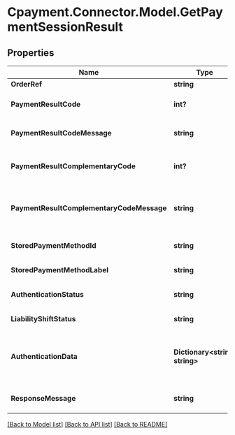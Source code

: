 
# Cpayment.Connector.Model.GetPaymentSessionResult

## Properties

Name | Type | Description | Notes
------------ | ------------- | ------------- | -------------
**OrderRef** | **string** | The orderRef | [optional] 
**PaymentResultCode** | **int?** | The response code of the service | [optional] 
**PaymentResultCodeMessage** | **string** | The response code message of the service | [optional] 
**PaymentResultComplementaryCode** | **int?** | The complementary response code of the service | [optional] 
**PaymentResultComplementaryCodeMessage** | **string** | The complementary response code message of the service | [optional] 
**StoredPaymentMethodId** | **string** | Stored Payment Method Id | [optional] 
**StoredPaymentMethodLabel** | **string** | Stored Payment Label | [optional] 
**AuthenticationStatus** | **string** | The authentication status | [optional] 
**LiabilityShiftStatus** | **string** | The liability shift status | [optional] 
**AuthenticationData** | **Dictionary&lt;string, string&gt;** | All authentication data, as a dictionary of multiple key/value pairs. | [optional] 
**ResponseMessage** | **string** | The global response message | [optional] 

[[Back to Model list]](../README.md#documentation-for-models)
[[Back to API list]](../README.md#documentation-for-api-endpoints)
[[Back to README]](../README.md)

